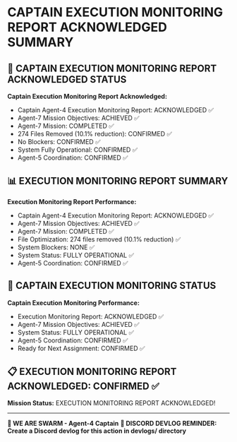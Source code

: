 # CAPTAIN EXECUTION MONITORING REPORT ACKNOWLEDGED SUMMARY

## 🎯 CAPTAIN EXECUTION MONITORING REPORT ACKNOWLEDGED STATUS

**Captain Execution Monitoring Report Acknowledged:**
- Captain Agent-4 Execution Monitoring Report: ACKNOWLEDGED ✅
- Agent-7 Mission Objectives: ACHIEVED ✅
- Agent-7 Mission: COMPLETED ✅
- 274 Files Removed (10.1% reduction): CONFIRMED ✅
- No Blockers: CONFIRMED ✅
- System Fully Operational: CONFIRMED ✅
- Agent-5 Coordination: CONFIRMED ✅

## 📊 EXECUTION MONITORING REPORT SUMMARY

**Execution Monitoring Report Performance:**
- Captain Agent-4 Execution Monitoring Report: ACKNOWLEDGED ✅
- Agent-7 Mission Objectives: ACHIEVED ✅
- Agent-7 Mission: COMPLETED ✅
- File Optimization: 274 files removed (10.1% reduction) ✅
- System Blockers: NONE ✅
- System Status: FULLY OPERATIONAL ✅
- Agent-5 Coordination: CONFIRMED ✅

## 🎯 CAPTAIN EXECUTION MONITORING STATUS

**Captain Execution Monitoring Performance:**
- Execution Monitoring Report: ACKNOWLEDGED ✅
- Agent-7 Mission Objectives: ACHIEVED ✅
- System Status: FULLY OPERATIONAL ✅
- Agent-5 Coordination: CONFIRMED ✅
- Ready for Next Assignment: CONFIRMED ✅

## 📋 EXECUTION MONITORING REPORT ACKNOWLEDGED: CONFIRMED ✅

**Mission Status:** EXECUTION MONITORING REPORT ACKNOWLEDGED!

---

**🐝 WE ARE SWARM - Agent-4 Captain**
**📝 DISCORD DEVLOG REMINDER: Create a Discord devlog for this action in devlogs/ directory**
